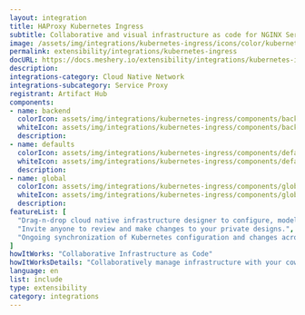 ```yaml
---
layout: integration
title: HAProxy Kubernetes Ingress
subtitle: Collaborative and visual infrastructure as code for NGINX Service Mesh
image: /assets/img/integrations/kubernetes-ingress/icons/color/kubernetes-ingress-color.svg
permalink: extensibility/integrations/kubernetes-ingress
docURL: https://docs.meshery.io/extensibility/integrations/kubernetes-ingress
description: 
integrations-category: Cloud Native Network
integrations-subcategory: Service Proxy
registrant: Artifact Hub
components: 
- name: backend
  colorIcon: assets/img/integrations/kubernetes-ingress/components/backend/icons/color/backend-color.svg
  whiteIcon: assets/img/integrations/kubernetes-ingress/components/backend/icons/white/backend-white.svg
  description: 
- name: defaults
  colorIcon: assets/img/integrations/kubernetes-ingress/components/defaults/icons/color/defaults-color.svg
  whiteIcon: assets/img/integrations/kubernetes-ingress/components/defaults/icons/white/defaults-white.svg
  description: 
- name: global
  colorIcon: assets/img/integrations/kubernetes-ingress/components/global/icons/color/global-color.svg
  whiteIcon: assets/img/integrations/kubernetes-ingress/components/global/icons/white/global-white.svg
  description: 
featureList: [
  "Drag-n-drop cloud native infrastructure designer to configure, model, and deploy your workloads.",
  "Invite anyone to review and make changes to your private designs.",
  "Ongoing synchronization of Kubernetes configuration and changes across any number of clusters."
]
howItWorks: "Collaborative Infrastructure as Code"
howItWorksDetails: "Collaboratively manage infrastructure with your coworkers synchronously sharing the same designs."
language: en
list: include
type: extensibility
category: integrations
---
```

